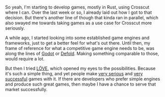 So yeah, I'm starting to develop games, mostly in Rust, using Crosscut where I
can. Over the last week or so, I already laid out how I got to that decision.
But there's another line of though that kinda ran in parallel, which also swayed
me towards taking games as a use case for Crosscut more seriously.

A while ago, I started looking into some established game engines and
frameworks, just to get a better feel for what's out there. Until then, my frame
of reference for what a competitive game engine needs to be, was along the lines
of [Godot] or [Defold]. Making something comparable to those, would require a
lot.

But then I tried [LÖVE], which opened my eyes to the possibilities. Because it's
such a simple thing, and yet people make [very serious][Moonring] and
[very successful][Balatro] games with it. If there are developers who prefer
simple engines and produce such great games, then maybe I have a chance to serve
that market successfully.

[Godot]: https://godotengine.org/
[Defold]: https://defold.com/
[LÖVE]: https://love2d.org/
[Moonring]: https://store.steampowered.com/app/2373630/Moonring/
[Balatro]: https://www.playbalatro.com/
